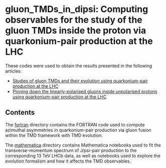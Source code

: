 # gluon_TMDs_in_dipsi: Computing observables for the study of the gluon TMDs inside the proton via quarkonium-pair production at the LHC

These codes were used to obtain the results presented in the following articles:
* [Studies of gluon TMDs and their evolution using quarkonium-pair production at the LHC](https://doi.org/10.1140/epjc/s10052-020-7619-1)
* [Pinning down the linearly-polarised gluons inside unpolarised protons using quarkonium-pair production at the LHC](https://doi.org/10.1016/j.physletb.2018.08.004)

## Contents

The [fortran](./fortran) directory contains the FORTRAN code used to compute azimuthal asymmetries in quarkonium-pair production via gluon fusion within the TMD framework with TMD evolution.

The [mathematica](./mathematica) directory contains Mathematica notebooks used to fit the transverse-momentum spectrum of J/psi-pair production to the corresponding 13 TeV LHCb data, as well as notebooks used to explore the evolution formalism and how it affects the TMD observables.
